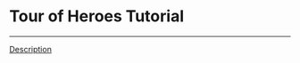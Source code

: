 # Tour of Heroes Tutorial
---------------------------

[Description](https://angular.io/docs/ts/latest/tutorial/ "https://angular.io")
